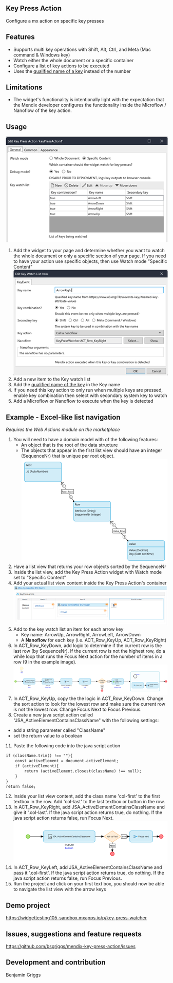 ## Key Press Action
Configure a mx action on specific key presses

## Features
- Supports multi key operations with Shift, Alt, Ctrl, and Meta (Mac command & Windows key)
- Watch either the whole document or a specific container
- Configure a list of key actions to be executed
- Uses the [qualified name of a key](https://www.w3.org/TR/uievents-key/#named-key-attribute-values) instead of the number


## Limitations
- The widget's functionality is intentionally light with the expectation that the Mendix developer configures the functionality inside the Microflow / Nanoflow of the key action.

## Usage
![general](https://github.com/bsgriggs/mendix-key-press-action/blob/media/general.png)  
1. Add the widget to your page and determine whether you want to watch the whole document or only a specific section of your page. If you need to have your action use specific objects, then use Watch mode "Specific Content"
![keyEvent](https://github.com/bsgriggs/mendix-key-press-action/blob/media/keyEvent.png)  
3. Add a new item to the Key watch list
4. Add the [qualified name of the key](https://www.w3.org/TR/uievents-key/#named-key-attribute-values) in the Key name
5. If you need this key action to only run when multiple keys are pressed, enable key combination then select with secondary system key to watch
6. Add a Microflow or Nanoflow to execute when the key is detected

## Example - Excel-like list navigation
*Requires the Web Actions module on the marketplace*
1. You will need to have a domain model with of the following features:
   - An object that is the root of the data structure
   - The objects that appear in the first list view should have an integer (SequenceNr) that is unique per root object.  
![domain](https://github.com/bsgriggs/mendix-key-press-action/blob/media/domain.png)  
2. Have a list view that returns your row objects sorted by the SequenceNr
3. Inside the list view, add the Key Press Action widget with Watch mode set to "Specific Content"
4. Add your actual list view content inside the Key Press Action's container  
![pageStructure](https://github.com/bsgriggs/mendix-key-press-action/blob/media/pageStructure.png)  
6. Add to the key watch list an item for each arrow key
   - Key name: ArrowUp, ArrowRight, ArrowLeft, ArrowDown
   - A **Nanoflow** for each key (i.e. ACT_Row_KeyUp, ACT_Row_KeyRight) 
7. In ACT_Row_KeyDown, add logic to determine if the current row is the last row (by SequenceNr). If the current row is not the highest row, do a while loop that runs the Focus Next action for the number of items in a row (9 in the example image).  
![ACT_Row_KeyDown](https://github.com/bsgriggs/mendix-key-press-action/blob/media/ACT_Row_KeyDown.png) 
9. In ACT_Row_KeyUp, copy the the logic in ACT_Row_KeyDown. Change the sort action to look for the lowest row and make sure the current row is not the lowest row. Change Focus Next to Focus Previous.
10. Create a new java script action called "JSA_ActiveElementContainsClassName" with the following settings:
   - add a string parameter called "ClassName"
   - set the return value to a boolean
11. Paste the following code into the java script action
```
if (className.trim() !== ""){
	const activeElement = document.activeElement;
	if (activeElement){
		return (activeElement.closest(className) !== null);
	}
} 
return false;
```
12. Inside your list view content, add the class name 'col-first' to the first textbox in the row. Add 'col-last' to the last textbox or button in the row.
13. In ACT_Row_KeyRight, add JSA_ActiveElementContainsClassName and give it '.col-last'. If the java script action returns true, do nothing. If the java script action returns false, run Focus Next.
![ACT_Row_KeyRight](https://github.com/bsgriggs/mendix-key-press-action/blob/media/ACT_Row_KeyRight.png)  
14. In ACT_Row_KeyLeft, add JSA_ActiveElementContainsClassName and pass it '.col-first'. If the java script action returns true, do nothing. If the java script action returns false, run Focus Previous.
15. Run the project and click on your first text box, you should now be able to navigate the list view with the arrow keys

## Demo project

https://widgettesting105-sandbox.mxapps.io/p/key-press-watcher

## Issues, suggestions and feature requests

https://github.com/bsgriggs/mendix-key-press-action/issues

## Development and contribution

Benjamin Griggs
